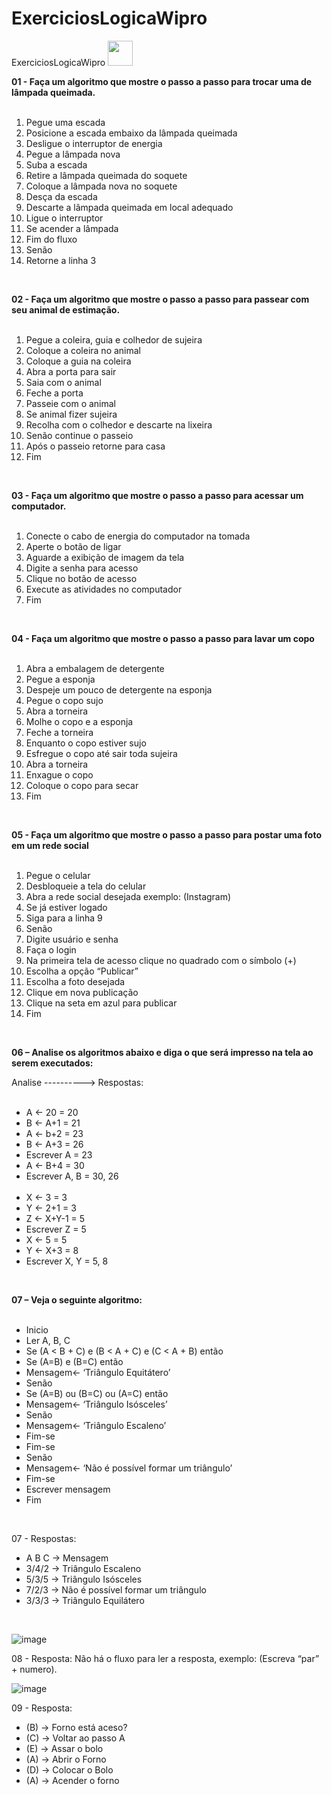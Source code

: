 # ExerciciosLogicaWipro
ExerciciosLogicaWipro
<img src="https://cdn.jsdelivr.net/gh/devicons/devicon/icons/java/java-original.svg" width="40" height="40"/>


<strong>01 - Faça um algoritmo que mostre o passo a passo para trocar uma de lâmpada queimada.</strong>

  <div>
<ol>
  <br>
	<li> Pegue uma escada</li>
	<li> Posicione a escada embaixo da lâmpada queimada</li>
  <li> Desligue o interruptor de energia</li>
  <li> Pegue a lâmpada nova</li>
  <li> Suba a escada</li>
  <li> Retire a lâmpada queimada do soquete</li>
  <li> Coloque a lâmpada nova no soquete</li>
  <li> Desça da escada</li>
  <li> Descarte a lâmpada queimada em local adequado</li>
  <li> Ligue o interruptor</li>
  <li> Se acender a lâmpada</li>
  <li> Fim do fluxo</li>
  <li> Senão</li>
  <li> Retorne a linha 3</li>
</ol>
  </div>
  <br>
  
<strong>02 - Faça um algoritmo que mostre o passo a passo para passear com seu animal de estimação.</strong>

  <div>
<ol>
  <br>
	<li> Pegue a coleira, guia e colhedor de sujeira</li>
	<li> Coloque a coleira no animal</li>
  <li> Coloque a guia na coleira</li>
  <li> Abra a porta para sair</li>
  <li> Saia com o animal</li>
  <li> Feche a porta</li>
  <li> Passeie com o animal</li>
  <li> Se animal fizer sujeira</li>
  <li> Recolha com o colhedor e descarte na lixeira</li>
  <li> Senão continue o passeio</li>
  <li> Após o passeio retorne para casa</li>
  <li> Fim</li>
</ol>
  </div>
  <br>

<strong>03 - Faça um algoritmo que mostre o passo a passo para acessar um computador.</strong>

  <div>
<ol>
  <br>
	<li> Conecte o cabo de energia do computador na tomada</li>
	<li> Aperte o botão de ligar</li>
  <li> Aguarde a exibição de imagem da tela</li>
  <li> Digite a senha para acesso</li>
  <li> Clique no botão de acesso</li>
  <li> Execute as atividades no computador</li>
  <li> Fim</li>
</ol>
  </div>
  <br>

<strong>04 - Faça um algoritmo que mostre o passo a passo para lavar um copo</strong>

  <div>
<ol>
  <br>
	<li> Abra a embalagem de detergente</li>
	<li> Pegue a esponja</li>
  <li> Despeje um pouco de detergente na esponja</li>
  <li> Pegue o copo sujo</li>
  <li> Abra a torneira</li>
  <li> Molhe o copo e a esponja</li>
  <li> Feche a torneira</li>
  <li> Enquanto o copo estiver sujo </li>
  <li> Esfregue o copo até sair toda sujeira</li>
  <li> Abra a torneira</li>
  <li> Enxague o copo</li>
  <li> Coloque o copo para secar</li>
  <li> Fim</li>
</ol>
  </div>
  <br>

<strong>05 - Faça um algoritmo que mostre o passo a passo para postar uma foto em um rede social</strong>

  <div>
<ol>
  <br>
	<li> Pegue o celular</li>
	<li> Desbloqueie a tela do celular</li>
  <li> Abra a rede social desejada exemplo: (Instagram)</li>
  <li> Se já estiver logado </li>
  <li> Siga para a linha 9</li>
  <li> Senão</li>
  <li> Digite usuário e senha</li>
  <li> Faça o login</li>
  <li> Na primeira tela de acesso clique no quadrado com o símbolo (+)</li>
  <li> Escolha a opção “Publicar”</li>
  <li> Escolha a foto desejada</li>
  <li> Clique em nova publicação</li>
  <li> Clique na seta em azul para publicar</li>
  <li> Fim</li>
</ol>
  </div>
  <br>

<strong>06 – Analise os algoritmos abaixo e diga o que será impresso na tela ao serem executados:</strong>

Analise ----------> Respostas:

  <div>
<ul>
  <br>
 <li>A <- 20 = 20</li>
<li>B <- A+1 = 21</li>
<li>A <- b+2 = 23</li>
<li>B <- A+3 = 26</li>
<li>Escrever A = 23</li>
<li>A <- B+4 = 30</li>
<li>Escrever A, B = 30, 26</li>

  <br>
<li>X <- 3 = 3</li>
<li>Y <- 2+1 = 3</li>
<li>Z <- X+Y-1 = 5</li>
<li>Escrever Z = 5</li>
<li>X <- 5 = 5</li>
<li>Y <- X+3 = 8</li>
<li>Escrever X, Y = 5, 8</li>
</ul>
  </div>
  <br>

<strong>07 – Veja o seguinte algoritmo:</strong>

<div>
<ul>
  <br>
	<li> Inicio</li>
	<li> Ler A, B, C</li>
  <li> Se (A < B + C) e (B < A + C) e (C < A + B) então</li>
  <li> Se (A=B) e (B=C) então</li>
  <li> Mensagem<- ‘Triângulo Equitátero’</li>
  <li> Senão</li>
  <li> Se (A=B) ou (B=C) ou (A=C) então</li>
  <li> Mensagem<- ‘Triângulo Isósceles’</li>
  <li> Senão</li>
  <li> Mensagem<- ‘Triângulo Escaleno’</li>
  <li> Fim-se</li>
  <li> Fim-se</li>
  <li> Senão</li>
  <li> Mensagem<- ‘Não é possível formar um triângulo’</li>
  <li> Fim-se</li>
  <li> Escrever mensagem</li>
  <li> Fim</li>
</ul>
  </div>
  <br>


07 - Respostas:

 <div>
<ul>
<li>A B C  -> Mensagem</li>
<li>3/4/2   -> Triângulo Escaleno</li>
<li>5/3/5   -> Triângulo Isósceles</li>
<li>7/2/3   -> Não é possível formar um triângulo</li>
<li>3/3/3   -> Triângulo Equilátero</li>
</ul>
  </div>
  <br>

![image](https://user-images.githubusercontent.com/78517083/162637180-4862a4dc-03e0-4563-bd78-eaa2f54d0796.png)

08 - Resposta: Não há o fluxo para ler a resposta, exemplo: (Escreva “par” + numero).

![image](https://user-images.githubusercontent.com/78517083/162637216-8973a255-d1c3-4a52-9686-09f4339a1680.png)

09 - Resposta:
 <div>
<ul>
<li>(B) -> Forno está aceso?</li>
<li>(C) -> Voltar ao passo A</li>
<li>(E) -> Assar o bolo</li>
<li>(A) -> Abrir o Forno</li>
<li>(D) -> Colocar o Bolo</li>
<li>(A) -> Acender o forno</li>
</ul>
  </div>
  <br>

